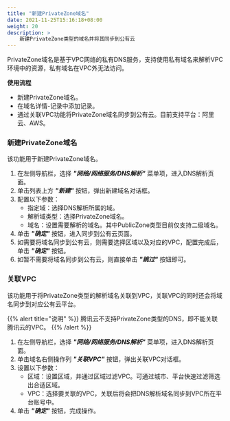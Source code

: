```yaml
---
title: "新建PrivateZone域名"
date: 2021-11-25T15:16:18+08:00
weight: 20
description: >
    新建PrivateZone类型的域名并将其同步到公有云
---
```


PrivateZone域名是基于VPC网络的私有DNS服务，支持使用私有域名来解析VPC环境中的资源，私有域名在VPC外无法访问。

**使用流程**

- 新建PrivateZone域名。
- 在域名详情-记录中添加记录。
- 通过关联VPC功能将PrivateZone域名同步到公有云。目前支持平台：阿里云、AWS。

### 新建PrivateZone域名

该功能用于新建PrivateZone域名。

1. 在左侧导航栏，选择 **_"网络/网络服务/DNS解析"_** 菜单项，进入DNS解析页面。
2. 单击列表上方 **_"新建"_** 按钮，弹出新建域名对话框。
2. 配置以下参数：
   - 指定域：选择DNS解析所属的域。
   - 解析域类型：选择PrivateZone域名。
   - 域名：设置需要解析的域名。其中PublicZone类型目前仅支持二级域名。
3. 单击 **_"确定"_** 按钮，进入同步到公有云页面。
4. 如需要将域名同步到公有云，则需要选择区域以及对应的VPC，配置完成后，单击 **_"确定"_** 按钮。
5. 如暂不需要将域名同步到公有云，则直接单击 **_"跳过"_** 按钮即可。


### 关联VPC

该功能用于将PrivateZone类型的解析域名关联到VPC，关联VPC的同时还会将域名同步到对应公有云平台。

{{% alert title="说明" %}}
腾讯云不支持PrivateZone类型的DNS，即不能关联腾讯云的VPC。
{{% /alert %}}

1. 在左侧导航栏，选择 **_"网络/网络服务/DNS解析"_** 菜单项，进入DNS解析页面。
2. 单击域名右侧操作列 **_"关联VPC"_** 按钮，弹出关联VPC对话框。
2. 设置以下参数：
   - 区域：设置区域，并通过区域过滤VPC。可通过城市、平台快速过滤筛选出合适区域。
   - VPC：选择要关联的VPC，关联后将会把DNS解析域名同步到VPC所在平台账号中。
3. 单击 **_"确定"_** 按钮，完成操作。 